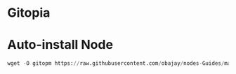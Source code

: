 # Gitopia

# Auto-install Node

```python
wget -O gitopm https://raw.githubusercontent.com/obajay/nodes-Guides/main/Projects/Gitopia/gitopm && chmod +x gitopm && ./gitopm
```
